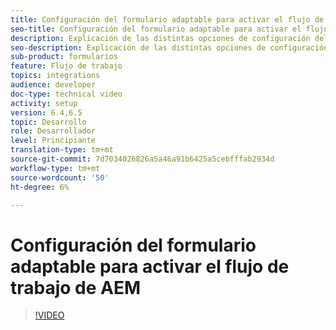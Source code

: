 ```yaml
---
title: Configuración del formulario adaptable para activar el flujo de trabajo de AEM
seo-title: Configuración del formulario adaptable para activar el flujo de trabajo de AEM
description: Explicación de las distintas opciones de configuración del formulario adaptable para activar el flujo de trabajo de AEM
seo-description: Explicación de las distintas opciones de configuración del formulario adaptable para activar el flujo de trabajo de AEM
sub-product: formularios
feature: Flujo de trabajo
topics: integrations
audience: developer
doc-type: technical video
activity: setup
version: 6.4,6.5
topic: Desarrollo
role: Desarrollador
level: Principiante
translation-type: tm+mt
source-git-commit: 7d7034026826a5a46a91b6425a5cebfffab2934d
workflow-type: tm+mt
source-wordcount: '50'
ht-degree: 6%

---
```



# Configuración del formulario adaptable para activar el flujo de trabajo de AEM


>[!VIDEO](https://video.tv.adobe.com/v/28316?quality=9&learn=on)

